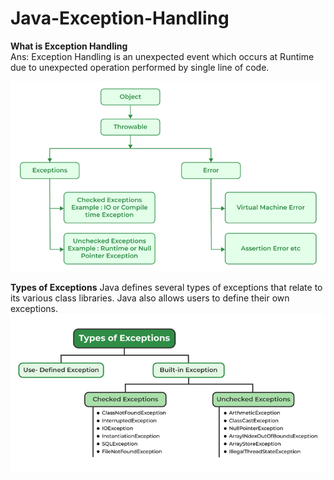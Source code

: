 # Java-Exception-Handling

**What is Exception Handling**</br>
Ans: Exception Handling is an unexpected event which occurs at Runtime due to unexpected operation performed by single line of code.

![alt text](image.png)

**Types of Exceptions**
Java defines several types of exceptions that relate to its various class libraries. Java also allows users to define their own exceptions.![alt text](image-1.png)